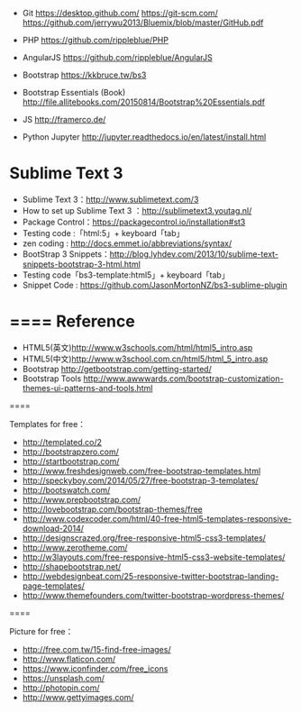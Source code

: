 
* Git
  https://desktop.github.com/
  https://git-scm.com/
  https://github.com/jerrywu2013/Bluemix/blob/master/GitHub.pdf

* PHP 
https://github.com/rippleblue/PHP
* AngularJS
https://github.com/rippleblue/AngularJS
* Bootstrap
https://kkbruce.tw/bs3
* Bootstrap Essentials (Book)
http://file.allitebooks.com/20150814/Bootstrap%20Essentials.pdf
* JS
http://framerco.de/
* Python Jupyter
http://jupyter.readthedocs.io/en/latest/install.html


Sublime Text 3
====
* Sublime Text 3：http://www.sublimetext.com/3
* How to set up Sublime Text 3 ：http://sublimetext3.youtag.nl/
* Package Control：https://packagecontrol.io/installation#st3
* Testing code :「html:5」+  keyboard「tab」
* zen coding : http://docs.emmet.io/abbreviations/syntax/
* BootStrap 3 Snippets：http://blog.lyhdev.com/2013/10/sublime-text-snippets-bootstrap-3-html.html
* Testing code「bs3-template:html5」+ keyboard「tab」
* Snippet Code : https://github.com/JasonMortonNZ/bs3-sublime-plugin

====
Reference
====

* HTML5(英文)http://www.w3schools.com/html/html5_intro.asp
* HTML5(中文)http://www.w3school.com.cn/html5/html_5_intro.asp
* Bootstrap http://getbootstrap.com/getting-started/
* Bootstrap Tools http://www.awwwards.com/bootstrap-customization-themes-ui-patterns-and-tools.html

====

Templates for free：
* http://templated.co/2
* http://bootstrapzero.com/
* http://startbootstrap.com/
* http://www.freshdesignweb.com/free-bootstrap-templates.html
* http://speckyboy.com/2014/05/27/free-bootstrap-3-templates/
* http://bootswatch.com/
* http://www.prepbootstrap.com/
* http://lovebootstrap.com/bootstrap-themes/free
* http://www.codexcoder.com/html/40-free-html5-templates-responsive-download-2014/
* http://designscrazed.org/free-responsive-html5-css3-templates/
* http://www.zerotheme.com/
* http://w3layouts.com/free-responsive-html5-css3-website-templates/
* http://shapebootstrap.net/
* http://webdesignbeat.com/25-responsive-twitter-bootstrap-landing-page-templates/
* http://www.themefounders.com/twitter-bootstrap-wordpress-themes/

====

Picture for free：
* http://free.com.tw/15-find-free-images/
* http://www.flaticon.com/
* https://www.iconfinder.com/free_icons
* https://unsplash.com/
* http://photopin.com/
* http://www.gettyimages.com/
